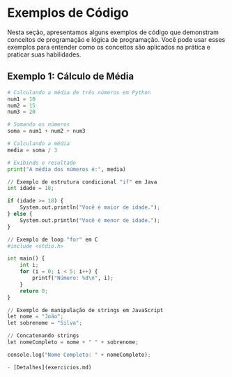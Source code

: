 # Exemplos de Código

Nesta seção, apresentamos alguns exemplos de código que demonstram conceitos de programação e lógica de programação. Você pode usar esses exemplos para entender como os conceitos são aplicados na prática e praticar suas habilidades.

## Exemplo 1: Cálculo de Média

```python
# Calculando a média de três números em Python
num1 = 10
num2 = 15
num3 = 20

# Somando os números
soma = num1 + num2 + num3

# Calculando a média
media = soma / 3

# Exibindo o resultado
print("A média dos números é:", media)

// Exemplo de estrutura condicional "if" em Java
int idade = 18;

if (idade >= 18) {
    System.out.println("Você é maior de idade.");
} else {
    System.out.println("Você é menor de idade.");
}

// Exemplo de loop "for" em C
#include <stdio.h>

int main() {
    int i;
    for (i = 0; i < 5; i++) {
        printf("Número: %d\n", i);
    }
    return 0;
}

// Exemplo de manipulação de strings em JavaScript
let nome = "João";
let sobrenome = "Silva";

// Concatenando strings
let nomeCompleto = nome + " " + sobrenome;

console.log("Nome Completo: " + nomeCompleto);

- [Detalhes](exercicios.md)

